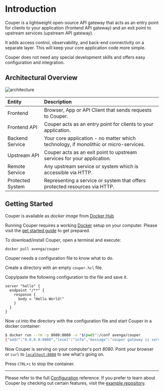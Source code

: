 # Introduction

Couper is a lightweight open-source API gateway that acts as an entry point for clients to your application (frontend API gateway) and an exit point to upstream services (upstream API gateway).

It adds access control, observability, and back-end connectivity on a separate layer. This will keep your core application code more simple.

Couper does not need any special development skills and offers easy configuration and integration.

## Architectural Overview

![architecture](./img/architecture.png)

| Entity           | Description                                                                          |
| :--------------- | :----------------------------------------------------------------------------------- |
| Frontend         | Browser, App or API Client that sends requests to Couper.                            |
| Frontend API     | Couper acts as an entry point for clients to your application.                       |
| Backend Service  | Your core application - no matter which technology, if monolithic or micro-services. |
| Upstream API     | Couper acts as an exit point to upstream services for your application.              |
| Remote Service   | Any upstream service or system which is accessible via HTTP.                         |
| Protected System | Representing a service or system that offers protected resources via HTTP.           |

## Getting Started

Couper is available as _docker
image_ from [Docker Hub](https://hub.docker.com/r/avenga/couper)

Running Couper requires a working [Docker](https://www.docker.com/) setup on your
computer. Please visit the [get started guide](https://docs.docker.com/get-started/) to get prepared.

To download/install Couper, open a terminal and execute:

```sh
docker pull avenga/couper
```

Couper needs a configuration file to know what to do.

Create a directory with an empty `couper.hcl` file.

Copy/paste the following configuration to the file and save it.

```hcl
server "hello" {
  endpoint "/**" {
    response {
      body = "Hello World!"
    }
  }
}
```

Now `cd` into the directory with the configuration file and start Couper in a docker container:

```sh
$ docker run --rm -p 8080:8080 -v "$(pwd)":/conf avenga/couper
{"addr":"0.0.0.0:8080","level":"info","message":"couper gateway is serving","timestamp":"2020-08-27T16:39:18Z","type":"couper"}
```

Now Couper is serving on your computer's port _8080_. Point your
browser or `curl` to [`localhost:8080`](http://localhost:8080/) to see what's going on.

Press `CTRL+c` to stop the container.

-----

Please refer to the full [Configuration](reference/README.md) reference.
If you prefer to learn about Couper by checking out certain features, visit the [example repository](https://github.com/avenga/couper-examples).
